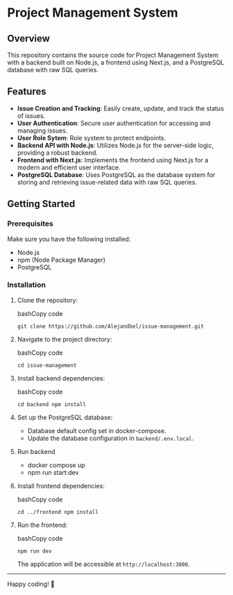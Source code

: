 Project Management System
=======================

Overview
--------

This repository contains the source code for Project Management System with a backend built on Node.js, a frontend using Next.js, and a PostgreSQL database with raw SQL queries.

Features
--------

* **Issue Creation and Tracking**: Easily create, update, and track the status of issues.
* **User Authentication**: Secure user authentication for accessing and managing issues.
* **User Role Sytem**: Role system to protect endpoints. 
* **Backend API with Node.js**: Utilizes Node.js for the server-side logic, providing a robust backend.
* **Frontend with Next.js**: Implements the frontend using Next.js for a modern and efficient user interface.
* **PostgreSQL Database**: Uses PostgreSQL as the database system for storing and retrieving issue-related data with raw SQL queries.

Getting Started
---------------

### Prerequisites

Make sure you have the following installed:

* Node.js
* npm (Node Package Manager)
* PostgreSQL

### Installation

1.  Clone the repository:
    
    bashCopy code
    
    `git clone https://github.com/Alejandbel/issue-management.git` 
    
2.  Navigate to the project directory:
    
    bashCopy code
    
    `cd issue-management` 
    
3.  Install backend dependencies:
    
    bashCopy code
    
    `cd backend
    npm install` 
    
4.  Set up the PostgreSQL database:
    
    * Database default config set in docker-compose.
    * Update the database configuration in `backend/.env.local`.
    
5. Run backend
    * docker compose up
    * npm run start:dev

6.  Install frontend dependencies:
    
    bashCopy code
    
    `cd ../frontend
    npm install` 
    
7.  Run the frontend:
    
    bashCopy code
    
    `npm run dev` 
    
    The application will be accessible at `http://localhost:3000`.
    


---------------

Happy coding! 🚀
